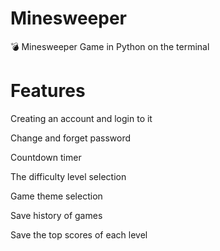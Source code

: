 # Minesweeper
💣 Minesweeper Game in Python on the terminal

# Features

Creating an account and login to it

Change and forget password

Countdown timer

The  difficulty level selection

Game theme selection

Save history of games

Save the top scores of each level
